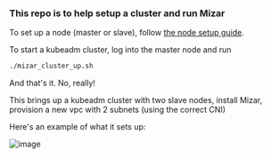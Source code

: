 ### This repo is to help setup a cluster and run Mizar

To set up a node (master or slave), follow [the node setup guide](https://github.com/pdgetrf/mizar_cluster_scripts/blob/main/node_setup.md).

To start a kubeadm cluster, log into the master node and run

```bash
./mizar_cluster_up.sh
```

And that's it. No, really!

This brings up a kubeadm cluster with two slave nodes, install Mizar, provision a new vpc with 2 subnets (using the correct CNI)

Here's an example of what it sets up:

![image](https://user-images.githubusercontent.com/252020/132430804-d0da365b-faa7-4569-a2cc-a3f0e783f537.png)
